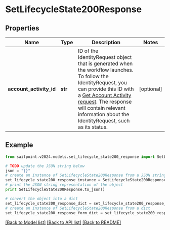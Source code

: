 # SetLifecycleState200Response


## Properties

Name | Type | Description | Notes
------------ | ------------- | ------------- | -------------
**account_activity_id** | **str** | ID of the IdentityRequest object that is generated when the workflow launches. To follow the IdentityRequest, you can provide this ID with a [Get Account Activity request](https://developer.sailpoint.com/docs/api/v3/get-account-activity/). The response will contain relevant information about the IdentityRequest, such as its status. | [optional] 

## Example

```python
from sailpoint.v2024.models.set_lifecycle_state200_response import SetLifecycleState200Response

# TODO update the JSON string below
json = "{}"
# create an instance of SetLifecycleState200Response from a JSON string
set_lifecycle_state200_response_instance = SetLifecycleState200Response.from_json(json)
# print the JSON string representation of the object
print SetLifecycleState200Response.to_json()

# convert the object into a dict
set_lifecycle_state200_response_dict = set_lifecycle_state200_response_instance.to_dict()
# create an instance of SetLifecycleState200Response from a dict
set_lifecycle_state200_response_form_dict = set_lifecycle_state200_response.from_dict(set_lifecycle_state200_response_dict)
```
[[Back to Model list]](../README.md#documentation-for-models) [[Back to API list]](../README.md#documentation-for-api-endpoints) [[Back to README]](../README.md)


